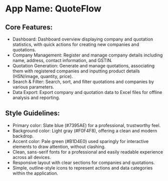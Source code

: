 # **App Name**: QuoteFlow

## Core Features:

- Dashboard: Dashboard overview displaying company and quotation statistics, with quick actions for creating new companies and quotations.
- Company Management: Register and manage company details including name, address, contact information, and GSTIN.
- Quotation Generation: Generate and manage quotations, associating them with registered companies and inputting product details (HSN/image, quantity, price).
- Search & Filter: Search, sort, and filter quotations and companies by various parameters.
- Data Export: Export company and quotation data to Excel files for offline analysis and reporting.

## Style Guidelines:

- Primary color: Slate blue (#7395AE) for a professional, trustworthy feel.
- Background color: Light gray (#F0F4F8), offering a clean and modern backdrop.
- Accent color: Pale green (#B1D4E0) used sparingly for interactive elements to draw attention, without clashing.
- Clean, sans-serif fonts for a professional and easily readable experience across all devices.
- Responsive layout with clear sections for companies and quotations.
- Simple, outline-style icons to represent actions and data categories within the application.